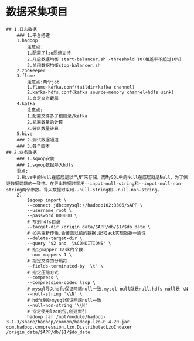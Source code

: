 # 数据采集项目
    ## 1.日志数据
        ### 1.平台搭建
        1.hadoop
            注意点:
            1.配置了lzo压缩支持
            2.开启数据均衡 start-balancer.sh -threshold 10(相差率不超过10%)
            3.关闭数据均衡stop-balancer.sh
        2.zookeeper
        3.flume
            注意点:两个job
            1.flume-kafka.conf(taildir+kafka channel)
            2.kafka-hdfs.conf(kafka source+memory channel+hdfs sink)
            3.自定义拦截器
        4.kafka
            注意点:
            1.配置文件多了根目录/kafka
            2.机器数量的计算
            3.分区数量计算
        5.hive
        ### 2.测试数据通道
        ### 3.各个脚本
    ## 2.业务数据
        ### 1.sqoop安装
        ### 2.sqoop数据导入hdfs
        重点:
        1.Hive中的Null在底层是以“\N”来存储，而MySQL中的Null在底层就是Null，为了保证数据两端的一致性。在导出数据时采用--input-null-string和--input-null-non-string两个参数。导入数据时采用--null-string和--null-non-string。
        2.
            $sqoop import \
            --connect jdbc:mysql://hadoop102:3306/$APP \
            --username root \
            --password 000000 \
            # 写到hdfs目录
            --target-dir /origin_data/$APP/db/$1/$do_date \
            # 如果重新传输,会覆盖以前的数据,配和ack实现数据一致性
            --delete-target-dir \
            --query "$2 and  \$CONDITIONS" \
            # 指定mapper Task的个数
            --num-mappers 1 \
            # 指定文件的分隔符
            --fields-terminated-by '\t' \
            # 指定压缩方式
            --compress \
            --compression-codec lzop \
            # mysql导入hdfs保证两端null一致,mysql null就是null,hdfs null是 \N
            --null-string '\\N' \
            # hdfs到处mysql保证两端null一致
            --null-non-string '\\N'
            # 指定使用lzo的包,创建索引
            hadoop jar /opt/module/hadoop-3.1.3/share/hadoop/common/hadoop-lzo-0.4.20.jar com.hadoop.compression.lzo.DistributedLzoIndexer /origin_data/$APP/db/$1/$do_date
